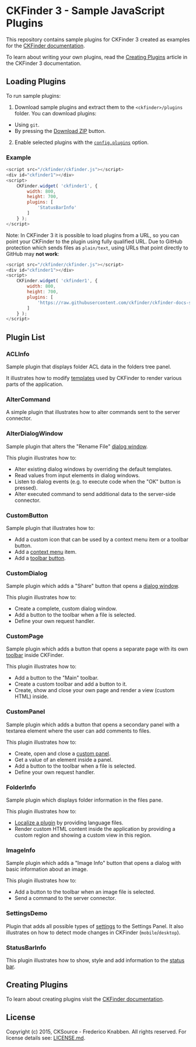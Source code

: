 # CKFinder 3 - Sample JavaScript Plugins

This repository contains sample plugins for CKFinder 3 created as examples for the [CKFinder documentation](http://docs.cksource.com/ckfinder3/#!/guide).

To learn about writing your own plugins, read the [Creating Plugins](http://docs.cksource.com/ckfinder3/#!/guide/dev_plugins) article in the CKFinder 3 documentation.

## Loading Plugins

To run sample plugins:

1. Download sample plugins and extract them to the `<ckfinder>/plugins` folder. You can download plugins:
 - Using `git`.
 - By pressing the [Download ZIP](https://github.com/ckfinder/ckfinder-docs-samples/archive/master.zip) button.
2. Enable selected plugins with the [`config.plugins`](http://docs.cksource.com/ckfinder3/#!/api/CKFinder.Config-cfg-plugins) option.

### Example

```js
<script src="/ckfinder/ckfinder.js"></script>
<div id="ckfinder1"></div>
<script>
	CKFinder.widget( 'ckfinder1', {
		width: 800,
		height: 700,
		plugins: [
			'StatusBarInfo'
		]
	} );
</script>
```

Note: In CKFinder 3 it is possible to load plugins from a URL, so you can point your CKFinder to the plugin using fully qualified URL. Due to GitHub protection which sends files as `plain/text`, using URLs that point directly to GitHub may **not work**:

```js
<script src="/ckfinder/ckfinder.js"></script>
<div id="ckfinder1"></div>
<script>
	CKFinder.widget( 'ckfinder1', {
		width: 800,
		height: 700,
		plugins: [
			'https://raw.githubusercontent.com/ckfinder/ckfinder-docs-samples/master/StatusBarInfo/StatusBarInfo.js'
		]
	} );
</script>
```

## Plugin List

### ACLInfo

Sample plugin that displays folder ACL data in the folders tree panel.

It illustrates how to modify [templates](http://docs.cksource.com/ckfinder3/#!/guide/dev_templates) used by CKFinder to render various parts of the application.

### AlterCommand

A simple plugin that illustrates how to alter commands sent to the server connector.

### AlterDialogWindow

Sample plugin that alters the "Rename File" [dialog window](http://docs.cksource.com/ckfinder3/#!/guide/dev_dialogs).

This plugin illustrates how to:

 * Alter existing dialog windows by overriding the default templates.
 * Read values from input elements in dialog windows.
 * Listen to dialog events (e.g. to execute code when the "OK" button is pressed).
 * Alter executed command to send additional data to the server-side connector.

### CustomButton

Sample plugin that illustrates how to:

* Add a custom icon that can be used by a context menu item or a toolbar button.
* Add a [context menu](http://docs.cksource.com/ckfinder3/#!/guide/dev_contextmenu) item.
* Add a [toolbar button](http://docs.cksource.com/ckfinder3/#!/guide/dev_toolbar).

### CustomDialog

Sample plugin which adds a "Share" button that opens a [dialog window](http://docs.cksource.com/ckfinder3/#!/guide/dev_dialogs).

This plugin illustrates how to:

 * Create a complete, custom dialog window.
 * Add a button to the toolbar when a file is selected.
 * Define your own request handler.

### CustomPage

Sample plugin which adds a button that opens a separate page with its own [toolbar](http://docs.cksource.com/ckfinder3/#!/guide/dev_toolbar) inside CKFinder.

This plugin illustrates how to:

 * Add a button to the "Main" toolbar.
 * Create a custom toolbar and add a button to it.
 * Create, show and close your own page and render a view (custom HTML) inside.

### CustomPanel

Sample plugin which adds a button that opens a secondary panel with a textarea element where the user
can add comments to files.

This plugin illustrates how to:

 * Create, open and close a [custom panel](http://docs.cksource.com/ckfinder3/#!/guide/dev_panels).
 * Get a value of an element inside a panel.
 * Add a button to the toolbar when a file is selected.
 * Define your own request handler.

### FolderInfo

Sample plugin which displays folder information in the files pane.

This plugin illustrates how to:

 * [Localize a plugin](http://docs.cksource.com/ckfinder3/#!/guide/dev_localization) by providing language files.
 * Render custom HTML content inside the application by providing a custom region and showing a custom view in this region.

### ImageInfo

Sample plugin which adds a "Image Info" button that opens a dialog with basic information about an image.

This plugin illustrates how to:

 * Add a button to the toolbar when an image file is selected.
 * Send a command to the server connector.

### SettingsDemo

Plugin that adds all possible types of [settings](http://docs.cksource.com/ckfinder3/#!/guide/dev_settings) to the Settings Panel. It also illustrates on how to detect mode changes
in CKFinder (`mobile`/`desktop`).

### StatusBarInfo

This plugin illustrates how to show, style and add information to the [status bar](http://docs.cksource.com/ckfinder3/#!/guide/dev_statusbar).

## Creating Plugins

To learn about creating plugins visit the [CKFinder documentation](http://docs.cksource.com/ckfinder3/#!/guide/dev_plugins).

## License

Copyright (c) 2015, CKSource - Frederico Knabben. All rights reserved. For license details see: [LICENSE.md](https://github.com/ckfinder/ckfinder-docs-samples/blob/master/LICENSE.md).
